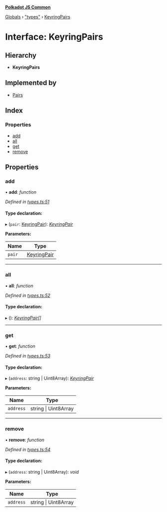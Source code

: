 **[Polkadot JS Common](../README.md)**

[Globals](../globals.md) › ["types"](../modules/_types_.md) › [KeyringPairs](_types_.keyringpairs.md)

# Interface: KeyringPairs

## Hierarchy

* **KeyringPairs**

## Implemented by

* [Pairs](../classes/_pairs_.pairs.md)

## Index

### Properties

* [add](_types_.keyringpairs.md#add)
* [all](_types_.keyringpairs.md#all)
* [get](_types_.keyringpairs.md#get)
* [remove](_types_.keyringpairs.md#remove)

## Properties

###  add

• **add**: *function*

*Defined in [types.ts:51](https://github.com/polkadot-js/common/blob/a1c2f03/packages/keyring/src/types.ts#L51)*

#### Type declaration:

▸ (`pair`: [KeyringPair](_types_.keyringpair.md)): *[KeyringPair](_types_.keyringpair.md)*

**Parameters:**

Name | Type |
------ | ------ |
`pair` | [KeyringPair](_types_.keyringpair.md) |

___

###  all

• **all**: *function*

*Defined in [types.ts:52](https://github.com/polkadot-js/common/blob/a1c2f03/packages/keyring/src/types.ts#L52)*

#### Type declaration:

▸ (): *[KeyringPair](_types_.keyringpair.md)[]*

___

###  get

• **get**: *function*

*Defined in [types.ts:53](https://github.com/polkadot-js/common/blob/a1c2f03/packages/keyring/src/types.ts#L53)*

#### Type declaration:

▸ (`address`: string | Uint8Array): *[KeyringPair](_types_.keyringpair.md)*

**Parameters:**

Name | Type |
------ | ------ |
`address` | string \| Uint8Array |

___

###  remove

• **remove**: *function*

*Defined in [types.ts:54](https://github.com/polkadot-js/common/blob/a1c2f03/packages/keyring/src/types.ts#L54)*

#### Type declaration:

▸ (`address`: string | Uint8Array): *void*

**Parameters:**

Name | Type |
------ | ------ |
`address` | string \| Uint8Array |